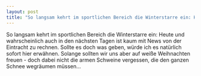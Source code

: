 ```yaml
---
layout: post
title: "So langsam kehrt im sportlichen Bereich die Winterstarre ein: Heute und wahrscheinlich auch in den nächsten Tagen ist kaum mit News von der Eintracht zu rechnen."
---
```


So langsam kehrt im sportlichen Bereich die Winterstarre ein: Heute und wahrscheinlich auch in den nächsten Tagen ist kaum mit News von der Eintracht zu rechnen. Sollte es doch was geben, würde ich es natürlich sofort hier erwähnen. Solange sollten wir uns aber auf weiße Weihnachten freuen - doch dabei nicht die armen Schweine vergessen, die den ganzen Schnee wegräumen müssen...
